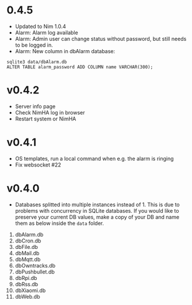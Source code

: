# 0.4.5
- Updated to Nim 1.0.4
- Alarm: Alarm log available
- Alarm: Admin user can change status without password, but still needs to be logged in.
- Alarm: New column in dbAlarm database:
```
sqlite3 data/dbAlarm.db
ALTER TABLE alarm_password ADD COLUMN name VARCHAR(300);
```

# v0.4.2
- Server info page
- Check NimHA log in browser
- Restart system or NimHA

# v0.4.1
- OS templates, run a local command when e.g. the alarm is ringing
- Fix websocket #22

# v0.4.0
- Databases splitted into multiple instances instead of 1. This is due to problems with concurrency in SQLite databases. If you would like to preserve your current DB values, make a copy of your DB and name them as below inside the `data` folder.
1) dbAlarm.db
2) dbCron.db
3) dbFile.db
4) dbMail.db
5) dbMqtt.db
6) dbOwntracks.db
7) dbPushbullet.db
8) dbRpi.db
9) dbRss.db
10) dbXiaomi.db
11) dbWeb.db
